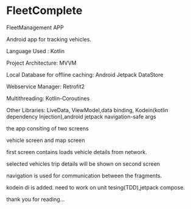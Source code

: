 # FleetComplete
FleetManagement APP

Android app for tracking vehicles.


Language Used : Kotlin

Project Architecture: MVVM

Local Database for offline caching: Android Jetpack DataStore

Webservice Manager: Retrofit2

Multithreading: Kotlin-Coroutines

Other Libraries: LiveData, ViewModel,data binding, Kodein(kotlin dependency Injection),android jetpack navigation-safe args

the app consiting of two screens

vehicle screen and map screen


first screen contains loads vehicle details from network.

selected vehicles trip details will be shown on second screen

navigation is used for communication between the fragments.

kodein di is added.
need to work on unit tesing(TDD),jetpack compose.

thank you for reading...
